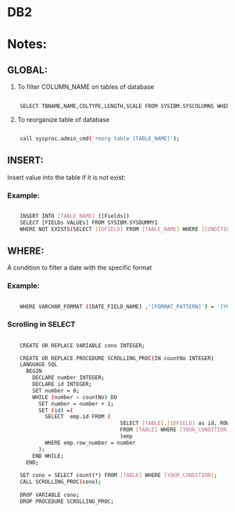 # DB2
 
# Notes:
 
## GLOBAL:

1. To filter COLUMN_NAME on tables of database

```bash 
	
	SELECT TBNAME,NAME,COLTYPE,LENGTH,SCALE FROM SYSIBM.SYSCOLUMNS WHERE NAME = [COLUMN_NAME];
```

2. To reorganize table of database 

``` bash 

	call sysproc.admin_cmd('reorg table [TABLE_NAME]');
```
## INSERT:

Insert value into the table if it is not exist: 
 
### Example: 

``` bash

	INSERT INTO [TABLE_NAME] ([Fields])
	SELECT [FIELDs VALUEs] FROM SYSIBM.SYSDUMMY1
	WHERE NOT EXISTS(SELECT [IDFIELD] FROM [TABLE_NAME] WHERE [CONDITION]);
```

## WHERE: 

A condition to filter a date with the specific format

### Example:

``` bash 

	WHERE VARCHAR_FORMAT ([DATE_FIELD_NAME] ,'[FORMAT_PATTERN]') = '[YOUR_DATE]'     --// FORMAT_PATTERN like YYYY-MM-DD , YOUR_DATE like 2018-09-09
```	

### Scrolling in SELECT

``` bash
 
	CREATE OR REPLACE VARIABLE cono INTEGER;

	CREATE OR REPLACE PROCEDURE SCROLLING_PROC(IN countNo INTEGER)
	LANGUAGE SQL
	  BEGIN
		DECLARE number INTEGER;
		DECLARE id INTEGER;
		SET number = 0;
		WHILE (number < countNo) DO
		  SET number = number + 1;
		  SET (id) =(
			SELECT  emp.id FROM (
									SELECT [TABLE].[IDFIELD] as id, ROW_NUMBER() OVER(ORDER BY [TABLE].[IDFIELD]) as row_number
									FROM [TABLE] WHERE [YOUR_CONDITION]
									)emp
			WHERE emp.row_number = number
		  );
		END WHILE;		
	  END;
	  
	SET cono = SELECT count(*) FROM [TABLE] WHERE [YOUR_CONDITION];
	CALL SCROLLING_PROC(cono);
	
	DROP VARIABLE cono;
	DROP PROCEDURE SCROLLING_PROC;
	
```
